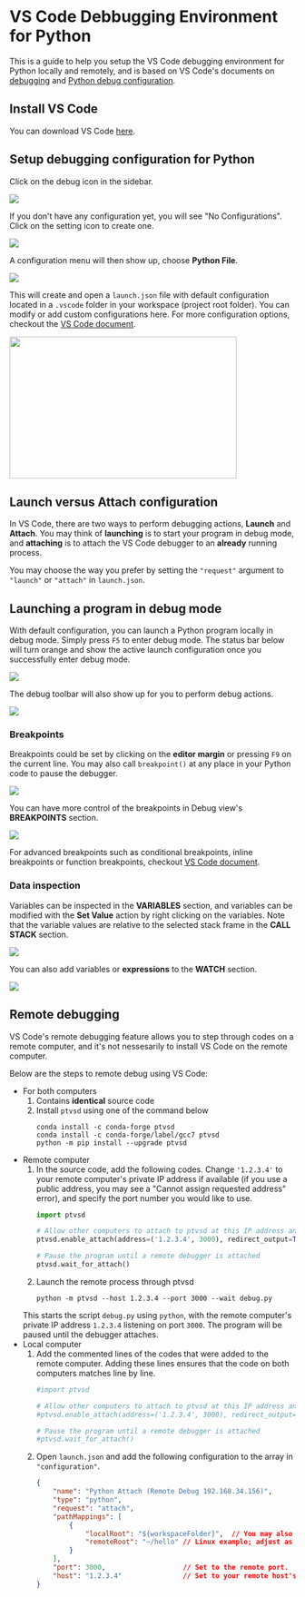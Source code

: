 # VS Code Debbugging Environment for Python
This is a guide to help you setup the VS Code debugging environment for Python locally and remotely, and is based on VS Code's documents on [debugging](https://code.visualstudio.com/docs/editor/debugging) and [Python debug configuration](https://code.visualstudio.com/docs/python/debugging).

## Install VS Code
You can download VS Code [here](https://code.visualstudio.com/).

## Setup debugging configuration for Python
Click on the debug icon in the sidebar.

![](images/debug_icon.png)

If you don't have any configuration yet, you will see "No Configurations". Click on the setting icon to create one.

![](images/no_configuration.png)

A configuration menu will then show up, choose **Python File**.

![](images/python_configuration.png)

This will create and open a `launch.json` file with default configuration located in a `.vscode` folder in your workspace (project root folder). You can modify or add custom configurations here. For more configuration options, checkout the [VS Code document](https://code.visualstudio.com/docs/python/debugging#_set-configuration-options).

<img src="images/launch_json.png" width="400" height="250">

## Launch versus Attach configuration
In VS Code, there are two ways to perform debugging actions, **Launch** and **Attach**. You may think of **launching** is to start your program in debug mode, and **attaching** is to attach the VS Code debugger to an **already** running process.

You may choose the way you prefer by setting the `"request"` argument to `"launch"` or `"attach"` in `launch.json`.

## Launching a program in debug mode
With default configuration, you can launch a Python program locally in debug mode. Simply press `F5` to enter debug mode. The status bar below will turn orange and show the active launch configuration once you successfully enter debug mode.

![](images/debug_mode.png)

The debug toolbar will also show up for you to perform debug actions.

![](images/debug_toolbar.png)

### Breakpoints
Breakpoints could be set by clicking on the **editor margin** or pressing `F9` on the current line. You may also call `breakpoint()` at any place in your Python code to pause the debugger.

![](images/breakpoint.png)

You can have more control of the breakpoints in Debug view's **BREAKPOINTS** section.

![](images/breakpoint_section.png)

For advanced breakpoints such as conditional breakpoints, inline breakpoints or function breakpoints, checkout [VS Code document](https://code.visualstudio.com/docs/editor/debugging#_advanced-breakpoint-topics).

### Data inspection
Variables can be inspected in the **VARIABLES** section, and variables can be modified with the **Set Value** action by right clicking on the variables. Note that the variable values are relative to the selected stack frame in the **CALL STACK** section.

![](images/variables.png)

You can also add variables or **expressions** to the **WATCH** section.

![](images/watch.png)

## Remote debugging
VS Code's remote debugging feature allows you to step through codes on a remote computer, and it's not nessesarily to install VS Code on the remote computer.

Below are the steps to remote debug using VS Code:
- For both computers
  1. Contains **identical** source code
  2. Install `ptvsd` using one of the command below
      ```
      conda install -c conda-forge ptvsd
      conda install -c conda-forge/label/gcc7 ptvsd
      python -m pip install --upgrade ptvsd
      ```
- Remote computer
  1. In the source code, add the following codes. Change `'1.2.3.4'` to your remote computer's private IP address if available (if you use a public address, you may see a "Cannot assign requested address" error), and specify the port number you would like to use.
      ```python
      import ptvsd

      # Allow other computers to attach to ptvsd at this IP address and port.
      ptvsd.enable_attach(address=('1.2.3.4', 3000), redirect_output=True)

      # Pause the program until a remote debugger is attached
      ptvsd.wait_for_attach()
      ```
  2. Launch the remote process through ptvsd
      ```
      python -m ptvsd --host 1.2.3.4 --port 3000 --wait debug.py
      ```
  This starts the script `debug.py` using `python`, with the remote computer's private IP address `1.2.3.4` listening on port `3000`. The program will be paused until the debugger attaches.
- Local computer
  1. Add the commented lines of the codes that were added to the remote computer. Adding these lines ensures that the code on both computers matches line by line.
      ```python
      #import ptvsd

      # Allow other computers to attach to ptvsd at this IP address and port.
      #ptvsd.enable_attach(address=('1.2.3.4', 3000), redirect_output=True)

      # Pause the program until a remote debugger is attached
      #ptvsd.wait_for_attach()
      ```
  2. Open `launch.json` and add the following configuration to the array in `"configuration"`.
      ```json
      {
          "name": "Python Attach (Remote Debug 192.168.34.156)",
          "type": "python",
          "request": "attach",
          "pathMappings": [
              {
                  "localRoot": "${workspaceFolder}",  // You may also manually specify the directory containing your source code.
                  "remoteRoot": "~/hello" // Linux example; adjust as necessary for your OS and situation.
              }
          ],
          "port": 3000,                   // Set to the remote port.
          "host": "1.2.3.4"               // Set to your remote host's public IP address.
      }
      ```

